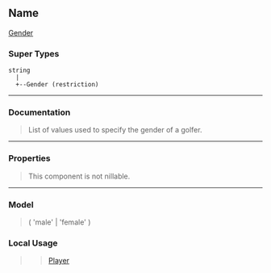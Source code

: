 ## Name ##

[Gender](SGender.md)
### Super Types ###
```
string
  |
  +--Gender (restriction)
```


---


### Documentation ###


> List of values used to specify the gender of a golfer.


---



### Properties ###

> This component is not nillable.

---


### Model ###

> ( 'male' | 'female' )
### Local Usage ###
> > [Player](CPlayer.md)